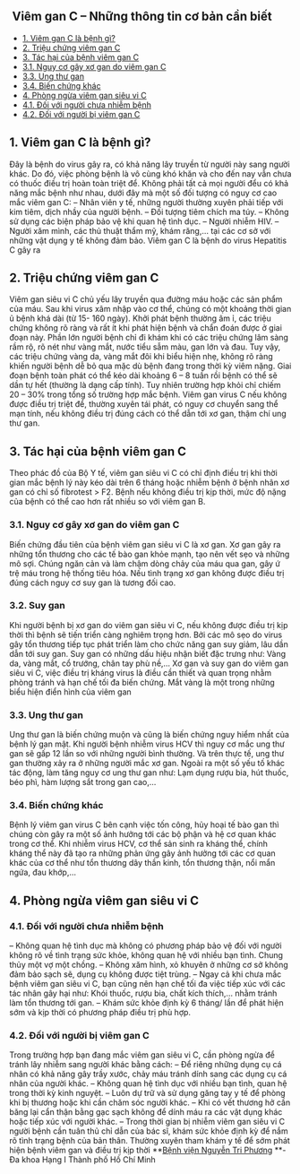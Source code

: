 ## ️ Viêm gan C – Những thông tin cơ bản cần biết

  * [1. Viêm gan C là bệnh gì?](https://bvnguyentriphuong.com.vn/benh-truyen-nhiem/viem-gan-c-nhung-thong-tin-co-ban-can-biet#1-vim-gan-c-l-bnh-g)
  * [2. Triệu chứng viêm gan C](https://bvnguyentriphuong.com.vn/benh-truyen-nhiem/viem-gan-c-nhung-thong-tin-co-ban-can-biet#2-triu-chng-vim-gan-c)
  * [3. Tác hại của bệnh viêm gan C](https://bvnguyentriphuong.com.vn/benh-truyen-nhiem/viem-gan-c-nhung-thong-tin-co-ban-can-biet#3-tc-hi-ca-bnh-vim-gan-c)
  * [3.1. Nguy cơ gây xơ gan do viêm gan C](https://bvnguyentriphuong.com.vn/benh-truyen-nhiem/viem-gan-c-nhung-thong-tin-co-ban-can-biet#31-nguy-c-gy-x-gan-do-vim-gan-c)
  * [3.3. Ung thư gan](https://bvnguyentriphuong.com.vn/benh-truyen-nhiem/viem-gan-c-nhung-thong-tin-co-ban-can-biet#33-ung-th-gan)
  * [3.4. Biến chứng khác](https://bvnguyentriphuong.com.vn/benh-truyen-nhiem/viem-gan-c-nhung-thong-tin-co-ban-can-biet#34-bin-chng-khc)
  * [4. Phòng ngừa viêm gan siêu vi C](https://bvnguyentriphuong.com.vn/benh-truyen-nhiem/viem-gan-c-nhung-thong-tin-co-ban-can-biet#4-phng-nga-vim-gan-siu-vi-c)
  * [4.1. Đối với người chưa nhiễm bệnh](https://bvnguyentriphuong.com.vn/benh-truyen-nhiem/viem-gan-c-nhung-thong-tin-co-ban-can-biet#41-i-vi-ngi-cha-nhim-bnh)
  * [4.2. Đối với người bị viêm gan C](https://bvnguyentriphuong.com.vn/benh-truyen-nhiem/viem-gan-c-nhung-thong-tin-co-ban-can-biet#42-i-vi-ngi-b-vim-gan-c)


## **1. Viêm gan C là bệnh gì?**
Đây là bệnh do virus gây ra, có khả năng lây truyền từ người này sang người khác. Do đó, việc phòng bệnh là vô cùng khó khăn và cho đến nay vẫn chưa có thuốc điều trị hoàn toàn triệt để. Không phải tất cả mọi người đểu có khả năng mắc bệnh như nhau, dưới đây mà một số đối tượng có nguy cơ cao mắc viêm gan C:
– Nhân viên y tế, những người thường xuyên phải tiếp với kim tiêm, dịch nhầy của người bệnh.
– Đối tượng tiêm chích ma túy.
– Không sử dụng các biện pháp bảo vệ khi quan hệ tình dục.
– Người nhiễm HIV.
– Người xăm mình, các thủ thuật thẩm mỹ, khám răng,… tại các cơ sở với những vật dụng y tế không đảm bảo.
Viêm gan C là bệnh do virus Hepatitis C gây ra
## **2. Triệu chứng viêm gan C**
Viêm gan siêu vi C chủ yếu lây truyền qua đường máu hoặc các sản phẩm của máu. Sau khi virus xâm nhập vào cơ thể, chúng có một khoảng thời gian ủ bệnh khá dài (từ 15- 160 ngày). Khởi phát bệnh thường âm ỉ, các triệu chứng không rõ ràng và rất ít khi phát hiện bệnh và chẩn đoán được ở giai đoạn này. Phần lớn người bệnh chỉ đi khám khi có các triệu chứng lâm sàng rầm rộ, rõ nét như vàng mắt, nước tiểu sẫm màu, gan lớn và đau.
Tuy vậy, các triệu chứng vàng da, vàng mắt đôi khi biểu hiện nhẹ, không rõ ràng khiến người bệnh dễ bỏ qua mặc dù bệnh đang trong thời kỳ viêm nặng. Giai đoạn bệnh toàn phát có thể kéo dài khoảng 6 – 8 tuần rồi bệnh có thể sẽ dần tự hết (thường là dạng cấp tính). Tuy nhiên trường hợp khỏi chỉ chiếm 20 – 30% trong tổng số trường hợp mắc bệnh.
Viêm gan virus C nếu không được điều trị triệt để, thường xuyên tái phát, có nguy cơ chuyển sang thể mạn tính, nếu không điều trị đúng cách có thể dẫn tới xơ gan, thậm chí ung thư gan.
## **3. Tác hại của bệnh viêm gan C**
Theo phác đồ của Bộ Y tế, viêm gan siêu vi C có chỉ định điều trị khi thời gian mắc bệnh lý này kéo dài trên 6 tháng hoặc nhiễm bệnh ở bệnh nhân xơ gan có chỉ số fibrotest > F2. Bệnh nếu không điều trị kịp thời, mức độ nặng của bệnh có thể cao hơn rất nhiều so với viêm gan B.
### **3.1. Nguy cơ gây xơ gan do viêm gan C**
Biến chứng đầu tiên của bệnh viêm gan siêu vi C là xơ gan. Xơ gan gây ra những tổn thương cho các tế bào gan khỏe mạnh, tạo nên vết sẹo và những mô sợi. Chúng ngăn cản và làm chậm dòng chảy của máu qua gan, gây ứ trệ máu trong hệ thống tiêu hóa. Nếu tình trạng xơ gan không được điều trị đúng cách nguy cơ suy gan là tương đối cao.
### **3.2. Suy gan**
Khi người bệnh bị xơ gan do viêm gan siêu vi C, nếu không được điều trị kịp thời thì bệnh sẽ tiến triển càng nghiêm trọng hơn. Bởi các mô sẹo do virus gây tổn thương tiếp tục phát triển làm cho chức năng gan suy giảm, lâu dần dẫn tới suy gan. Suy gan có những dấu hiệu nhận biết đặc trưng như: Vàng da, vàng mắt, cổ trướng, chân tay phù nề,…
Xơ gan và suy gan do viêm gan siêu vi C, việc điều trị kháng virus là điều cần thiết và quan trọng nhằm phòng tránh và hạn chế tối đa biến chứng.
Mắt vàng là một trong những biểu hiện điển hình của viêm gan
### **3.3. Ung thư gan**
Ung thư gan là biến chứng muộn và cũng là biến chứng nguy hiểm nhất của bệnh lý gan mật. Khi người bệnh nhiễm virus HCV thì nguy cơ mắc ung thư gan sẽ gấp 12 lần so với những người bình thường. Và trên thực tế, ung thư gan thường xảy ra ở những người mắc xơ gan.
Ngoài ra một số yếu tố khác tác động, làm tăng nguy cơ ung thư gan như: Lạm dụng rượu bia, hút thuốc, béo phì, hàm lượng sắt trong gan cao,…
### **3.4. Biến chứng khác**
Bệnh lý viêm gan virus C bên cạnh việc tốn công, hủy hoại tế bào gan thì chúng còn gây ra một số ảnh hưởng tới các bộ phận và hệ cơ quan khác trong cơ thể. Khi nhiễm virus HCV, cơ thể sản sinh ra kháng thể, chính kháng thể này đã tạo ra những phản ứng gây ảnh hưởng tới các cơ quan khác của cơ thể như tổn thương dây thần kinh, tổn thương thận, nổi mẩn ngứa, đau khớp,…
## **4. Phòng ngừa viêm gan siêu vi C**
### **4.1. Đối với người chưa nhiễm bệnh**
– Không quan hệ tình dục mà không có phương pháp bảo vệ đối với người không rõ về tình trạng sức khỏe, không quan hệ với nhiều bạn tình. Chung thủy một vợ một chồng.
– Không xăm hình, xỏ khuyên ở những cơ sở không đảm bảo sạch sẽ, dụng cụ không được tiệt trùng.
– Ngay cả khi chưa mắc bệnh viêm gan siêu vi C, bạn cũng nên hạn chế tối đa việc tiếp xúc với các tác nhân gây hại như: Khói thuốc, rượu bia, chất kích thích,… nhằm tránh làm tổn thương tới gan.
– Khám sức khỏe định kỳ 6 tháng/ lần để phát hiện sớm và kịp thời có phương pháp điều trị phù hợp.
### **4.2. Đối với người bị viêm gan C**
Trong trường hợp bạn đang mắc viêm gan siêu vi C, cần phòng ngừa để tránh lây nhiễm sang người khác bằng cách:
– Để riêng những dụng cụ cá nhân có khả năng gây trầy xước, chảy máu tránh dính sang các dụng cụ cá nhân của người khác.
– Không quan hệ tình dục với nhiều bạn tình, quan hệ trong thời kỳ kinh nguyệt.
– Luôn dự trữ và sử dụng găng tay y tế để phòng khi bị thương hoặc khi cần chăm sóc người khác.
– Khi có vết thương hở cần băng lại cẩn thận bằng gạc sạch không để dính máu ra các vật dụng khác hoặc tiếp xúc với người khác.
– Trong thời gian bị nhiễm viêm gan siêu vi C người bệnh cần tuân thủ chỉ dẫn của bác sĩ, khám sức khỏe định kỳ để nắm rõ tình trạng bệnh của bản thân.
Thường xuyên tham khám y tế để sớm phát hiện bệnh viêm gan và điều trị kịp thời
**[Bệnh viện Nguyễn Tri Phương](https://bvnguyentriphuong.com.vn/) **- Đa khoa Hạng I Thành phố Hồ Chí Minh
